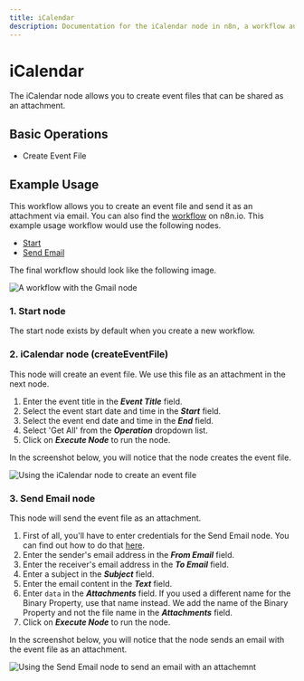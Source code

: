 ```yaml
---
title: iCalendar
description: Documentation for the iCalendar node in n8n, a workflow automation platform. Includes guidance on usage, and links to examples.
---
```


# iCalendar

The iCalendar node allows you to create event files that can be shared as an attachment.

## Basic Operations

- Create Event File

## Example Usage

This workflow allows you to create an event file and send it as an attachment via email. You can also find the [workflow](https://n8n.io/workflows/1083) on n8n.io. This example usage workflow would use the following nodes.
- [Start](/integrations/builtin/core-nodes/n8n-nodes-base.start/)
- [Send Email](/integrations/builtin/core-nodes/n8n-nodes-base.sendemail/)

The final workflow should look like the following image.

![A workflow with the Gmail node](/_images/integrations/builtin/core-nodes/icalendar/workflow.png)

### 1. Start node

The start node exists by default when you create a new workflow.

### 2. iCalendar node (createEventFile)

This node will create an event file. We use this file as an attachment in the next node.

1. Enter the event title in the ***Event Title*** field.
2. Select the event start date and time in the ***Start*** field.
3. Select the event end date and time in the ***End*** field.
4. Select 'Get All' from the ***Operation*** dropdown list.
5. Click on ***Execute Node*** to run the node.

In the screenshot below, you will notice that the node creates the event file.

![Using the iCalendar node to create an event file](/_images/integrations/builtin/core-nodes/icalendar/icalendar_node.png)

### 3. Send Email node

This node will send the event file as an attachment.

1. First of all, you'll have to enter credentials for the Send Email node. You can find out how to do that [here](/integrations/builtin/credentials/sendemail/).
2. Enter the sender's email address in the ***From Email*** field.
3. Enter the receiver's email address in the ***To Email*** field.
4. Enter a subject in the ***Subject*** field.
5. Enter the email content in the ***Text*** field.
6. Enter `data` in the ***Attachments*** field. If you used a different name for the Binary Property, use that name instead. We add the name of the Binary Property and not the file name in the ***Attachments*** field.
7. Click on ***Execute Node*** to run the node.

In the screenshot below, you will notice that the node sends an email with the event file as an attachment.

![Using the Send Email node to send an email with an attachemnt](/_images/integrations/builtin/core-nodes/icalendar/sendemail_node.png)

